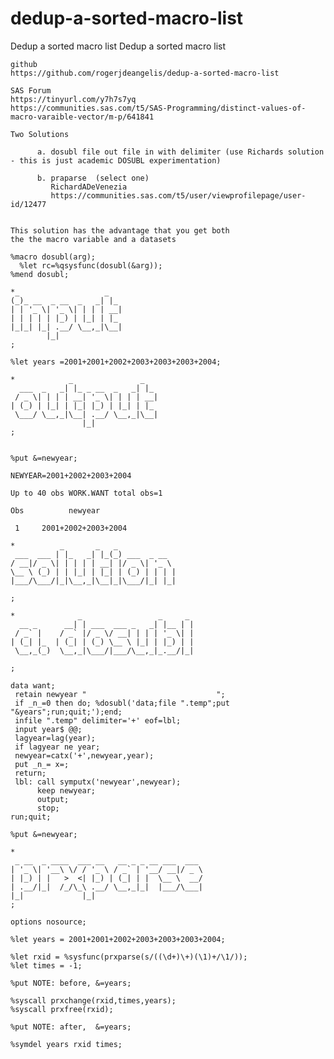 # dedup-a-sorted-macro-list
Dedup a sorted  macro list
    Dedup a sorted  macro list

    github
    https://github.com/rogerjdeangelis/dedup-a-sorted-macro-list

    SAS Forum
    https://tinyurl.com/y7h7s7yq
    https://communities.sas.com/t5/SAS-Programming/distinct-values-of-macro-varaible-vector/m-p/641841

    Two Solutions

          a. dosubl file out file in with delimiter (use Richards solution - this is just academic DOSUBL experimentation)

          b. praparse  (select one)
             RichardADeVenezia
             https://communities.sas.com/t5/user/viewprofilepage/user-id/12477


    This solution has the advantage that you get both
    the the macro variable and a datasets

    %macro dosubl(arg);
      %let rc=%qsysfunc(dosubl(&arg));
    %mend dosubl;

    *_                   _
    (_)_ __  _ __  _   _| |_
    | | '_ \| '_ \| | | | __|
    | | | | | |_) | |_| | |_
    |_|_| |_| .__/ \__,_|\__|
            |_|
    ;

    %let years =2001+2001+2002+2003+2003+2003+2004;

    *            _               _
      ___  _   _| |_ _ __  _   _| |_
     / _ \| | | | __| '_ \| | | | __|
    | (_) | |_| | |_| |_) | |_| | |_
     \___/ \__,_|\__| .__/ \__,_|\__|
                    |_|
    ;


    %put &=newyear;

    NEWYEAR=2001+2002+2003+2004

    Up to 40 obs WORK.WANT total obs=1

    Obs          newyear

     1     2001+2002+2003+2004

    *          _       _   _
     ___  ___ | |_   _| |_(_) ___  _ __
    / __|/ _ \| | | | | __| |/ _ \| '_ \
    \__ \ (_) | | |_| | |_| | (_) | | | |
    |___/\___/|_|\__,_|\__|_|\___/|_| |_|

    ;

    *              _                 _     _
      __ _      __| | ___  ___ _   _| |__ | |
     / _` |    / _` |/ _ \/ __| | | | '_ \| |
    | (_| |_  | (_| | (_) \__ \ |_| | |_) | |
     \__,_(_)  \__,_|\___/|___/\__,_|_.__/|_|

    ;

    data want;
     retain newyear "                             ";
     if _n_=0 then do; %dosubl('data;file ".temp";put "&years";run;quit;');end;
     infile ".temp" delimiter='+' eof=lbl;
     input year$ @@;
     lagyear=lag(year);
     if lagyear ne year;
     newyear=catx('+',newyear,year);
     put _n_= x=;
     return;
     lbl: call symputx('newyear',newyear);
          keep newyear;
          output;
          stop;
    run;quit;

    %put &=newyear;

    *
     _ __  _ ____  ___ __   __ _ _ __ ___  ___
    | '_ \| '__\ \/ / '_ \ / _` | '__/ __|/ _ \
    | |_) | |   >  <| |_) | (_| | |  \__ \  __/
    | .__/|_|  /_/\_\ .__/ \__,_|_|  |___/\___|
    |_|             |_|
    ;

    options nosource;

    %let years = 2001+2001+2002+2003+2003+2003+2004;

    %let rxid = %sysfunc(prxparse(s/((\d+)\+)(\1)+/\1/));
    %let times = -1;

    %put NOTE: before, &=years;

    %syscall prxchange(rxid,times,years);
    %syscall prxfree(rxid);

    %put NOTE: after,  &=years;

    %symdel years rxid times;





